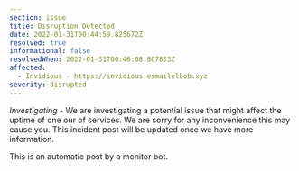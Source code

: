 ```yaml
---
section: issue
title: Disruption Detected
date: 2022-01-31T00:44:59.825672Z
resolved: true
informational: false
resolvedWhen: 2022-01-31T00:46:08.807823Z
affected:
  - Invidious - https://invidious.esmailelbob.xyz
severity: disrupted
---
```

*Investigating* - We are investigating a potential issue that might affect the uptime of one our of services. We are sorry for any inconvenience this may cause you. This incident post will be updated once we have more information.

This is an automatic post by a monitor bot.
        